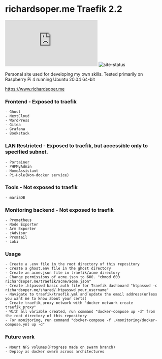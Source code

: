 # richardsoper.me Traefik 2.2

![mozilla-obs](https://img.shields.io/mozilla-observatory/grade-score/richardsoper.me?publish)
![site-status](https://img.shields.io/website?url=https%3A%2F%2Frichardsoper.me)

Personal site used for developing my own skills.
Tested primarily on Raspberry Pi 4 running Ubuntu 20.04 64-bit

https://www.richardsoper.me

### Frontend - Exposed to traefik

    - Ghost
    - NextCloud
    - WordPress
    - Gitea
    - Grafana
    - Bookstack

### LAN Restricted - Exposed to traefik, but accessible only to specified subnet.

    - Portainer
    - PHPMyAdmin
    - HomeAssistant
    - Pi-Hole(Non-docker service)

### Tools - Not exposed to traefik

    - mariaDB

### Monitoring backend - Not exposed to traefik

    - Prometheus
    - Node Exporter
    - Arm Exporter
    - cAdvisor
    - Promtail
    - Loki

### Usage

    - Create a .env file in the root directory of this repository
    - Create a ghost.env file in the ghost directory
    - Create an acme.json file in traefik/acme directory
    - Change permissions of acme.json to 600. "chmod 600 richardsoper.me/traefik/acme/acme.json"
    - Create .htpasswd basic auth file for Traefik dashboard "htpasswd -c richardsoper.me/shared/.htpasswd your_username"
    - Navigate to traefik/traefik.yml and update the email address(unless you want me to know about your certs)
    - Create traefik_proxy network with "docker network create traefik_proxy"
    - With all variable created, run command "docker-compose up -d" from the root directory of this repository
    - For monitoring, run command "docker-compose -f ./monitoring/docker-compose.yml up -d"

### Future work

    - Mount NFS volumes(Progress made on swarm branch)
    - Deploy as docker swarm across architectures
